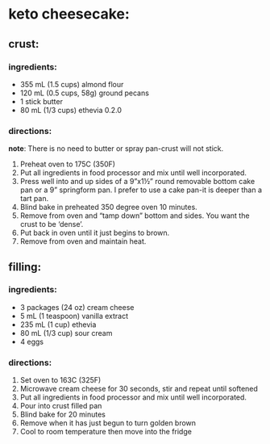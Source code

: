 # keto cheesecake:

## crust:

### ingredients:

- 355 mL (1.5 cups) almond flour
- 120 mL (0.5 cups, 58g) ground pecans
- 1 stick           butter
- 80 mL (1/3 cups)  ethevia 0.2.0

### directions:

**note**: There is no need to butter or spray pan-crust will not stick.

1. Preheat oven to 175C (350F)
1. Put all ingredients in food processor and mix until well incorporated.
1. Press well into and up sides of a 9”x1½” round removable bottom cake pan or a 9” springform pan. I prefer to use a cake pan-it is deeper than a tart pan.
1. Blind bake in preheated 350 degree oven 10 minutes.
1. Remove from oven and “tamp down” bottom and sides. You want the crust to be ‘dense’.
1. Put back in oven until it just begins to brown.
1. Remove from oven and maintain heat.

## filling:

### ingredients:

- 3 packages (24 oz) cream cheese
- 5 mL (1 teaspoon)  vanilla extract
- 235 mL (1 cup)     ethevia
- 80 mL (1/3 cup)    sour cream
- 4 eggs

### directions:

1. Set oven to 163C (325F)
1. Microwave cream cheese for 30 seconds, stir and repeat until softened
1. Put all ingredients in food processor and mix until well incorporated.
1. Pour into crust filled pan
1. Blind bake for 20 minutes
1. Remove when it has just begun to turn golden brown
1. Cool to room temperature then move into the fridge
